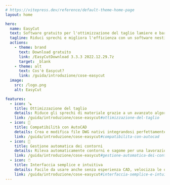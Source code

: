 ```yaml
---
# https://vitepress.dev/reference/default-theme-home-page
layout: home

hero:
  name: EasyCut
  text: Software gratuito per l'ottimizzazione del taglio lamiere e barre
  tagline: Riduci sprechi e migliora l'efficienza con un software nesting preciso, gratuito e basato su AutoCAD
  actions:
    - theme: brand
      text: Download gratuito
      link: /EasyCutDownload 3.3.3 2022.12.29.7z
      target: _blank
    - theme: alt
      text: Cos'è Easycut?
      link: /guida/introduzione/cose-easycut
  image:
    src: /logo.png
    alt: EasyCut

features:
  - icon: 🪚
    title: Ottimizzazione del taglio
    details: Riduce gli sprechi di materiale grazie a un avanzato algoritmo di nesting per il taglio lamiere automatico e preciso.
    link: /guida/introduzione/cose-easycut#ottimizzazione-del-taglio
  - icon: 📐
    title: Compatibilità con AutoCAD
    details: Crea e modifica file DWG nativi integrandosi perfettamente con AutoCAD, ideale per il taglio industriale.
    link: /guida/introduzione/cose-easycut#compatibilita-con-autocad
  - icon: 🧩
    title: Gestione automatica dei contorni
    details: Rileva automaticamente contorni e sagome per una lavorazione più efficiente e senza errori.
    link: /guida/introduzione/cose-easycut#gestione-automatica-dei-contorni
  - icon: 🖱️
    title: Interfaccia semplice e intuitiva
    details: Facile da usare anche senza esperienza CAD, velocizza le operazioni di nesting e taglio.
    link: /guida/introduzione/cose-easycut#interfaccia-semplice-e-intuitiva
---
```


<script setup lang="ts">
  import ChangelogSummary from '.vitepress/theme/components/ChangelogSummary.vue';
</script>

<ChangelogSummary />
